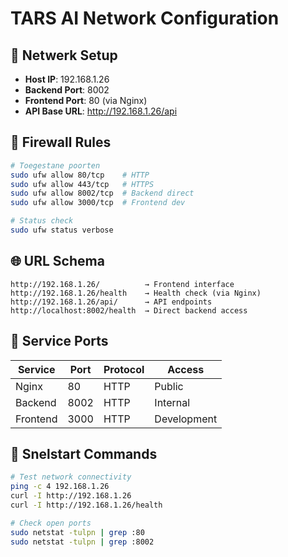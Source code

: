 # TARS AI Network Configuration

## 🔧 Netwerk Setup
- **Host IP**: 192.168.1.26
- **Backend Port**: 8002
- **Frontend Port**: 80 (via Nginx)
- **API Base URL**: http://192.168.1.26/api

## 📡 Firewall Rules
```bash
# Toegestane poorten
sudo ufw allow 80/tcp    # HTTP
sudo ufw allow 443/tcp   # HTTPS
sudo ufw allow 8002/tcp  # Backend direct
sudo ufw allow 3000/tcp  # Frontend dev

# Status check
sudo ufw status verbose
```

## 🌐 URL Schema
```
http://192.168.1.26/          → Frontend interface
http://192.168.1.26/health    → Health check (via Nginx)
http://192.168.1.26/api/      → API endpoints
http://localhost:8002/health  → Direct backend access
```

## 🔌 Service Ports
| Service | Port | Protocol | Access |
|---------|------|----------|---------|
| Nginx | 80 | HTTP | Public |
| Backend | 8002 | HTTP | Internal |
| Frontend | 3000 | HTTP | Development |

## 🚀 Snelstart Commands
```bash
# Test network connectivity
ping -c 4 192.168.1.26
curl -I http://192.168.1.26
curl -I http://192.168.1.26/health

# Check open ports
sudo netstat -tulpn | grep :80
sudo netstat -tulpn | grep :8002
```
